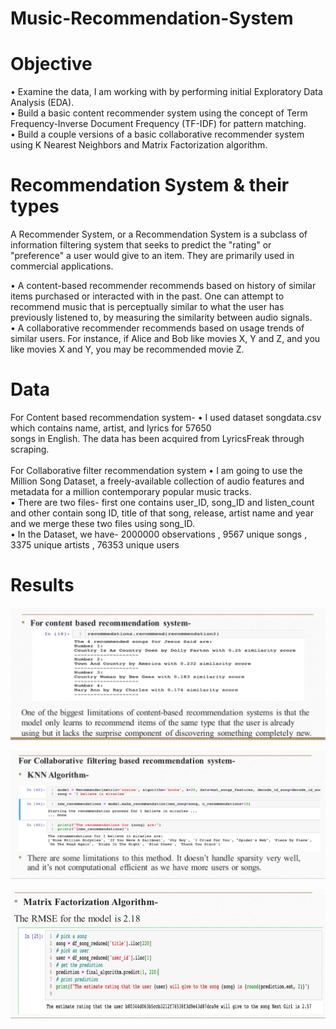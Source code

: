 # Music-Recommendation-System

# Objective

• Examine the data, I am working with by performing initial Exploratory Data Analysis (EDA). <br>
• Build a basic content recommender system using the concept of Term Frequency-Inverse Document Frequency (TF-IDF) for pattern matching.  <br>
• Build a couple versions of a basic collaborative recommender system using K Nearest Neighbors and Matrix Factorization algorithm.  <br>

# Recommendation System & their types

A Recommender System, or a Recommendation System is a subclass of information filtering system that seeks to predict the "rating" or "preference" a user would give to an item. They are primarily used in commercial applications.  

• A content-based recommender recommends based on history of similar items purchased or interacted with in the past. One can attempt to recommend music that is perceptually similar to what the user has previously listened to, by measuring the similarity between audio signals.  <br>
• A collaborative recommender recommends based on usage trends of similar users. For instance, if Alice and Bob like movies X, Y and Z, and you like movies X and Y, you may be recommended movie Z.

# Data
For Content based recommendation system-
• I used dataset songdata.csv which contains name, artist, and lyrics for 57650  <br>
songs in English. The data has been acquired from LyricsFreak through scraping.  <br>
 <br>
For Collaborative filter recommendation system
• I am going to use the Million Song Dataset, a freely-available collection of audio features and metadata for a million contemporary popular music tracks. <br>
• There are two files- first one contains user_ID, song_ID and listen_count and other contain song ID, title of that song, release, artist name and year and we merge these two files using song_ID. <br>
• In the Dataset, we have- 2000000 observations , 9567 unique songs , 3375 unique artists , 76353 unique users <br>

# Results

![alt text](https://github.com/yashikesarwani/Music-Recommendation-System/blob/master/ss/R1.png?raw=true)

![alt text](https://github.com/yashikesarwani/Music-Recommendation-System/blob/master/ss/R2.png?raw=true)

![alt text](https://github.com/yashikesarwani/Music-Recommendation-System/blob/master/ss/R3.png?raw=true)
